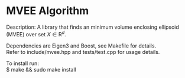 # MVEE Algorithm
Description: A library that finds an minimum volume enclosing ellipsoid (MVEE) over set $X \in \mathrm{R}^{d}$.<br/>

Dependencies are Eigen3 and Boost, see Makefile for details.  <br/>
Refer to include/mvee.hpp and tests/test.cpp for usage details. <br/>

To install run: <br/>
$ make && sudo make install